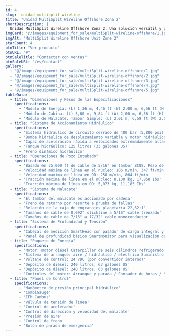 ```yaml
---
id: 4
slug:  unidad-multisplit-wireline
title: "Unidad MultiSplit Wireline Offshore Zona 2"
shortDescription: |
  Unidad MultiSplit Wireline Offshore Zona 2: Una solución versátil y potente de cableado para operaciones offshore. Con un diseño compacto, un sistema de accionamiento hidráulico de alto rendimiento y un control avanzado de profundidad y tensión, esta unidad es ideal para operaciones de pozo entubado.
imgCard: "@/images/equipment_for_sale/multiSplit-wireline-offshore/1.jpg"
imgAlt: "MultiSplit Wireline Offshore Unit Zone 2"
starCount: 4
btnTitle: "Ver producto"
btnURL: "#"
btnSaleTitle: "Contactar con ventas"
btnSaleURL: "/es/contact"
gallery:
  - "@/images/equipment_for_sale/multiSplit-wireline-offshore/1.jpg"
  - "@/images/equipment_for_sale/multiSplit-wireline-offshore/2.jpg"
  - "@/images/equipment_for_sale/multiSplit-wireline-offshore/3.jpg"
  - "@/images/equipment_for_sale/multiSplit-wireline-offshore/4.jpg"
  - "@/images/equipment_for_sale/multiSplit-wireline-offshore/5.jpg"
tableData:
  - title: "Dimensiones y Pesos de las Especificaciones"
    specifications:
      - 'Módulo de Energía: (L) 1,36 m, 4,46 ft (W) 2,00 m, 6,56 ft (H) 2,70 m, 8,86 ft (Peso) 4,550 kg, 10,031 Ibs'
      - 'Módulo de Cabina: (L) 3,00 m, 9,84 ft (W) 2,00 m, 6,56 ft (H) 3,18 m, 10,43 ft (Peso) 3,750 kg, 8,267 Ibs'
      - 'Módulo de Malacate, Tambor Simple: (L) 2,01 m, 6,59 ft (W) 2,00 m, 6,56 ft (H) 2,65 m, 8,69 ft (Peso) 4,650 kg, 10,251 Ibs'
  - title: "Sistema de Accionamiento Hidráulico"
    specifications:
      - 'Sistema hidráulico de circuito cerrado de 400 bar (5,800 psi)'
      - 'Bomba hidráulica de desplazamiento variable y motor hidráulico'
      - 'Capaz de aceleración rápida a velocidades extremadamente altas'
      - 'Tanque hidráulico: 125 litros (33 galones US)'
      - 'Freno dinámico hidráulico'
  - title: "Operaciones de Pozo Entubado"
    specifications:
      - 'Basado en 25.000 ft de cable de 5/16" en tambor BC08. Peso de la herramienta 1100 Ibs'
      - 'Velocidad máxima de línea en el núcleo: 106 m/min, 347 ft/min'
      - 'Velocidad máxima de línea en OD: 258 m/min, 864 ft/min'
      - 'Tracción máxima de línea en el núcleo: 8,100 kg, 17,858 Ibs'
      - 'Tracción máxima de línea en OD: 5,073 kg, 11,185 Ibs'
  - title: "Sistema de Malacate"
    specifications:
      - 'El tambor del malacate es accionado por cadena'
      - 'Freno de retorno por resorte a prueba de fallas'
      - 'Relación de la caja de engranajes planetaria 22,62:1'
      - 'Tamaños de cable de 0,092" slickline a 5/16" cable trenzado'
      - 'Tamaños de cable de 7/16" a 17/32" cable monoconductor'
  - title: "Sistema de Profundidad y Tensión"
    specifications:
      - 'Cabezal de medición SmartHead con pasador de carga integral y dos codificadores, tensión máxima de línea 0-10,000 kg (0-22,050 Ibs)'
      - 'Panel de profundidad básico SmartMonitor para visualización de profundidad, velocidad y tensión'
  - title: "Paquete de Energía"
    specifications:
      - 'Motor: motor diésel Caterpillar de seis cilindros refrigerado por agua que proporciona 129,5 kW (173,6 HP) a 2,200 rpm'
      - 'Sistema de arranque: aire / hidráulico / eléctrico Suministro eléctrico de la plataforma: 115 VAC 60 Hz / 230 VAC 50 HZ'
      - 'Voltaje de control: 24 VDC (por convertidor interno)'
      - 'Depósito de diésel: 240 litros, 63 galones US'
      - 'Depósito de diésel: 240 litros, 63 galones US'
      - 'Controles del motor: Arranque y parada / Contador de horas / Sistema de monitoreo y seguridad'
  - title: "Panel de Control"
    specifications:
      - 'Manómetro de presión principal hidráulico'
      - 'CombiGauge'
      - 'IFM Canbus'
      - 'Válvula de tensión de línea'
      - 'Control de acelerador'
      - 'Control de dirección y velocidad del malacate'
      - 'Presión de aire'
      - 'Control de freno'
      - 'Botón de parada de emergencia'
---
```

